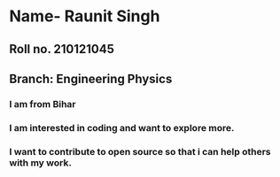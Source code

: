 # Name- Raunit Singh
## Roll no. 210121045
## Branch: Engineering Physics
### I am from Bihar
### I am interested in coding and want to explore more.
### I want to contribute to open source so that i can help others with my work. 
